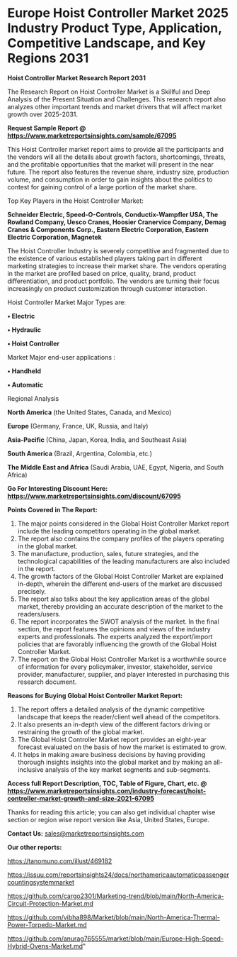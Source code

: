 # Europe Hoist Controller Market 2025 Industry Product Type, Application, Competitive Landscape, and Key Regions 2031

<strong>Hoist Controller Market Research Report 2031</strong>

The Research Report on Hoist Controller Market is a Skillful and Deep Analysis of the Present Situation and Challenges. This research report also analyzes other important trends and market drivers that will affect market growth over 2025-2031.

<strong>Request Sample Report @ <a href=https://www.marketreportsinsights.com/sample/67095>https://www.marketreportsinsights.com/sample/67095</a></strong>

This Hoist Controller market report aims to provide all the participants and the vendors will all the details about growth factors, shortcomings, threats, and the profitable opportunities that the market will present in the near future. The report also features the revenue share, industry size, production volume, and consumption in order to gain insights about the politics to contest for gaining control of a large portion of the market share.

Top Key Players in the Hoist Controller Market:

<strong>Schneider Electric, Speed-O-Controls, Conductix-Wampfler USA, The Rowland Company, Uesco Cranes, Hoosier Cranervice Company, Demag Cranes & Components Corp., Eastern Electric Corporation, Eastern Electric Corporation, Magnetek</strong>

The Hoist Controller Industry is severely competitive and fragmented due to the existence of various established players taking part in different marketing strategies to increase their market share. The vendors operating in the market are profiled based on price, quality, brand, product differentiation, and product portfolio. The vendors are turning their focus increasingly on product customization through customer interaction.

Hoist Controller Market Major Types are:

<strong>• Electric

• Hydraulic

• Hoist Controller</strong>

Market Major end-user applications :

<strong>• Handheld

• Automatic</strong>

Regional Analysis

</u><strong><b>North America</b></strong> (the United States, Canada, and Mexico)

<strong><b>Europe </b></strong>(Germany, France, UK, Russia, and Italy)

<strong><b>Asia-Pacific</b></strong> (China, Japan, Korea, India, and Southeast Asia)

<strong><b>South America</b></strong> (Brazil, Argentina, Colombia, etc.)

<strong><b>The Middle East and Africa</b></strong> (Saudi Arabia, UAE, Egypt, Nigeria, and South Africa)

<strong>Go For Interesting Discount Here: <a href=https://www.marketreportsinsights.com/discount/67095>https://www.marketreportsinsights.com/discount/67095</a></strong>

<strong>Points Covered in The Report:</strong>
<ol>
  <li>The major points considered in the Global Hoist Controller Market report include the leading competitors operating in the global market.</li>
  <li>The report also contains the company profiles of the players operating in the global market.</li>
  <li>The manufacture, production, sales, future strategies, and the technological capabilities of the leading manufacturers are also included in the report.</li>
  <li>The growth factors of the Global Hoist Controller Market are explained in-depth, wherein the different end-users of the market are discussed precisely.</li>
  <li>The report also talks about the key application areas of the global market, thereby providing an accurate description of the market to the readers/users.</li>
  <li>The report incorporates the SWOT analysis of the market. In the final section, the report features the opinions and views of the industry experts and professionals. The experts analyzed the export/import policies that are favorably influencing the growth of the Global Hoist Controller Market.</li>
  <li>The report on the Global Hoist Controller Market is a worthwhile source of information for every policymaker, investor, stakeholder, service provider, manufacturer, supplier, and player interested in purchasing this research document.</li>
</ol>
<strong>Reasons for Buying Global Hoist Controller Market Report:</strong>

<ol>
  <li>The report offers a detailed analysis of the dynamic competitive landscape that keeps the reader/client well ahead of the competitors.</li>
  <li>It also presents an in-depth view of the different factors driving or restraining the growth of the global market.</li>
  <li>The Global Hoist Controller Market report provides an eight-year forecast evaluated on the basis of how the market is estimated to grow.</li>
  <li>It helps in making aware business decisions by having providing thorough insights insights into the global market and by making an all-inclusive analysis of the key market segments and sub-segments.</li>
</ol>
<strong>Access full Report Description, TOC, Table of Figure, Chart, etc. @ <a href=https://www.marketreportsinsights.com/industry-forecast/hoist-controller-market-growth-and-size-2021-67095>https://www.marketreportsinsights.com/industry-forecast/hoist-controller-market-growth-and-size-2021-67095</a></strong>


Thanks for reading this article; you can also get individual chapter wise section or region wise report version like Asia, United States, Europe.

<strong>Contact Us:</strong>
sales@marketreportsinsights.com

<strong>Our other reports:</strong>

<a href=https://tanomuno.com/illust/469182>https://tanomuno.com/illust/469182</a>

<a href=https://issuu.com/reportsinsights24/docs/northamericaautomaticpassengercountingsystemmarket>https://issuu.com/reportsinsights24/docs/northamericaautomaticpassengercountingsystemmarket</a>

<a href=https://github.com/cargo2301/Marketing-trend/blob/main/North-America-Circuit-Protection-Market.md>https://github.com/cargo2301/Marketing-trend/blob/main/North-America-Circuit-Protection-Market.md</a>

<a href=https://github.com/vibha898/Market/blob/main/North-America-Thermal-Power-Torpedo-Market.md>https://github.com/vibha898/Market/blob/main/North-America-Thermal-Power-Torpedo-Market.md</a>

<a href=https://github.com/anurag765555/market/blob/main/Europe-High-Speed-Hybrid-Ovens-Market.md>https://github.com/anurag765555/market/blob/main/Europe-High-Speed-Hybrid-Ovens-Market.md</a>"
